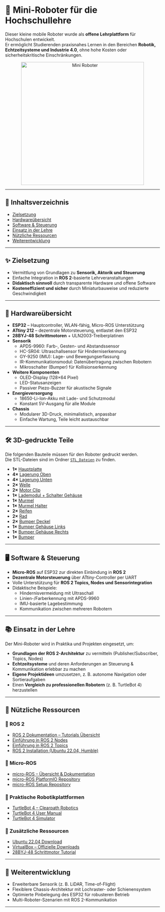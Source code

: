 # 🤖 Mini-Roboter für die Hochschullehre  

Dieser kleine mobile Roboter wurde als **offene Lehrplattform** für Hochschulen entwickelt.  
Er ermöglicht Studierenden praxisnahes Lernen in den Bereichen **Robotik, Echtzeitsysteme und Industrie 4.0**, ohne hohe Kosten oder sicherheitskritische Einschränkungen.  
<p align="center">
  <img src="https://github.com/user-attachments/assets/7ba99f74-1f75-402f-9623-048474f4d45d" alt="Mini Roboter" width="400">
</p>



---
## 📑 Inhaltsverzeichnis  
- [Zielsetzung](#-zielsetzung)  
- [Hardwareübersicht](#-hardwareübersicht)  
- [Software & Steuerung](#-software--steuerung)  
- [Einsatz in der Lehre](#-einsatz-in-der-lehre)  
- [Nützliche Ressourcen](#-nützliche-ressourcen)  
- [Weiterentwicklung](#-weiterentwicklung)  

---

## ✨ Zielsetzung  
- Vermittlung von Grundlagen zu **Sensorik, Aktorik und Steuerung**  
- Einfache Integration in **ROS 2**-basierte Lehrveranstaltungen  
- **Didaktisch sinnvoll** durch transparente Hardware und offene Software  
- **Kosteneffizient und sicher** durch Miniaturbauweise und reduzierte Geschwindigkeit  

---

## 🔧 Hardwareübersicht  
- **ESP32** – Hauptcontroller, WLAN-fähig, Micro-ROS Unterstützung  
- **ATtiny 212** – dezentrale Motorsteuerung, entlastet den ESP32  
- **28BYJ-48 Schrittmotoren** + ULN2003-Treiberplatinen  
- **Sensorik**  
  - APDS-9960: Farb-, Gesten- und Abstandssensor  
  - HC-SR04: Ultraschallsensor für Hinderniserkennung  
  - GY-9250 (IMU): Lage- und Bewegungserfassung  
  - IR-Kommunikationsmodul: Datenübertragung zwischen Robotern  
  - Mikroschalter (Bumper) für Kollisionserkennung  
- **Weitere Komponenten**  
  - OLED-Display (128×64 Pixel)  
  - LED-Statusanzeigen  
  - Passiver Piezo-Buzzer für akustische Signale  
- **Energieversorgung**  
  - 18650-Li-Ion-Akku mit Lade- und Schutzmodul  
  - Konstant 5V-Ausgang für alle Module  
- **Chassis**  
  - Modularer 3D-Druck, minimalistisch, anpassbar  
  - Einfache Wartung, Teile leicht austauschbar  
---
## 🛠️ 3D-gedruckte Teile  
Die folgenden Bauteile müssen für den Roboter gedruckt werden.  
Die STL-Dateien sind im Ordner [`STL_Dateien`](./STL_Dateien) zu finden.  

- **1×** [Hauptplatte](./STL_Dateien/Hauptplatte.stl)  
- **4×** [Lagerung Oben](./STL_Dateien/Lagerung_Oben.stl)  
- **4×** [Lagerung Unten](./STL_Dateien/Lagerung_Unten.stl)  
- **2×** [Welle](./STL_Dateien/Welle%20v9.stl)  
- **2×** [Motor Clip](./STL_Dateien/Motor_Clip%20v4.stl)  
- **1×** [Lademodul + Schalter Gehäuse](./STL_Dateien/Lademodul+Schalter%20gehäuse%20v5.stl)  
- **1×** [Murmel](./STL_Dateien/Murmel.stl)  
- **1×** [Murmel Halter](./STL_Dateien/Murmelhalter.stl)  
- **2×** [Reifen](./STL_Dateien/Reifen.stl)  
- **2×** [Rad](./STL_Dateien/Rad.stl)  
- **2×** [Bumper Deckel](./STL_Dateien/Bumper_deckel.stl)  
- **1×** [Bumper Gehäuse Links](./STL_Dateien/Bumper_Körper_Links.stl)  
- **1×** [Bumper Gehäuse Rechts](./STL_Dateien/Bumper_Körper_Rechts.stl)  
- **1×** [Bumper](./STL_Dateien/Bumper.stl)  

---

## 🖥️ Software & Steuerung  
- **Micro-ROS** auf ESP32 zur direkten Einbindung in **ROS 2**  
- **Dezentrale Motorsteuerung** über ATtiny-Controller per UART  
- Volle Unterstützung für **ROS 2 Topics, Nodes und Sensorintegration**  
- Didaktische Beispiele:  
  - Hindernisvermeidung mit Ultraschall  
  - Linien-/Farberkennung mit APDS-9960  
  - IMU-basierte Lagebestimmung  
  - Kommunikation zwischen mehreren Robotern  

---

## 📚 Einsatz in der Lehre  
Der Mini-Roboter wird in Praktika und Projekten eingesetzt, um:  
- **Grundlagen der ROS 2-Architektur** zu vermitteln (Publisher/Subscriber, Topics, Nodes)  
- **Echtzeitsysteme** und deren Anforderungen an Steuerung & Kommunikation erlebbar zu machen  
- **Eigene Projektideen** umzusetzen, z. B. autonome Navigation oder Sortieraufgaben  
- Einen **Vergleich zu professionellen Robotern** (z. B. TurtleBot 4) herzustellen  

---
## 📖 Nützliche Ressourcen  

### 🔹 ROS 2  
- [ROS 2 Dokumentation – Tutorials Übersicht](https://docs.ros.org/en/humble/Tutorials.html)  
- [Einführung in ROS 2 Nodes](https://docs.ros.org/en/humble/Tutorials/Beginner-CLI-Tools/Understanding-ROS2-Nodes.html)  
- [Einführung in ROS 2 Topics](https://docs.ros.org/en/humble/Tutorials/Beginner-CLI-Tools/Understanding-ROS2-Topics.html)  
- [ROS 2 Installation (Ubuntu 22.04, Humble)](https://docs.ros.org/en/humble/Installation/Ubuntu-Install-Debs.html)  

### 🔹 Micro-ROS  
- [micro-ROS – Übersicht & Dokumentation](https://micro.ros.org)  
- [micro-ROS PlatformIO Repository](https://github.com/micro-ROS/micro_ros_platformio)  
- [micro-ROS Setup Repository](https://github.com/micro-ROS/micro_ros_setup)  

### 🔹 Praktische Robotikplattformen  
- [TurtleBot 4 – Clearpath Robotics](https://clearpathrobotics.com/turtlebot-4/)  
- [TurtleBot 4 User Manual](https://turtlebot.github.io/turtlebot4-user-manual/)  
- [TurtleBot 4 Simulator](https://turtlebot.github.io/turtlebot4-user-manual/software/turtlebot4_simulator.html#turtlebot-4-simulator)  

### 🔹 Zusätzliche Ressourcen  
- [Ubuntu 22.04 Download](https://releases.ubuntu.com/22.04/)  
- [VirtualBox – Offizielle Downloads](https://www.virtualbox.org/wiki/Downloads)  
- [28BYJ-48 Schrittmotor Tutorial](https://elektro.turanis.de/html/prj143/index.html)  

---
## 🔮 Weiterentwicklung  
- Erweiterbare Sensorik (z. B. LiDAR, Time-of-Flight)  
- Flexiblere Chassis-Architektur mit Lochraster- oder Schienensystem  
- Optimierte Pinbelegung des ESP32 für robusteren Betrieb  
- Multi-Roboter-Szenarien mit ROS 2-Kommunikation  

---

